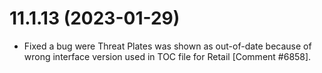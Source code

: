 # 11.1.13 (2023-01-29)

* Fixed a bug were Threat Plates was shown as out-of-date because of wrong interface version used in TOC file for Retail [Comment #6858].
